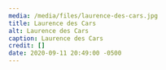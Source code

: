 ```yaml
---
media: /media/files/laurence-des-cars.jpg
title: Laurence des Cars
alt: Laurence des Cars
caption: Laurence des Cars
credit: []
date: 2020-09-11 20:49:00 -0500
---
```

